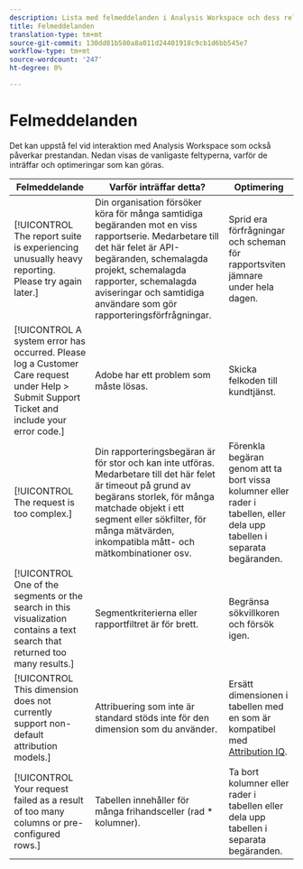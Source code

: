 ```yaml
---
description: Lista med felmeddelanden i Analysis Workspace och dess relaterade komponenter
title: Felmeddelanden
translation-type: tm+mt
source-git-commit: 130dd81b580a8a011d24401918c9cb1d6bb545e7
workflow-type: tm+mt
source-wordcount: '247'
ht-degree: 0%

---
```



# Felmeddelanden

Det kan uppstå fel vid interaktion med Analysis Workspace som också påverkar prestandan. Nedan visas de vanligaste feltyperna, varför de inträffar och optimeringar som kan göras.

| Felmeddelande | Varför inträffar detta? | Optimering |
| --- | --- | --- |
| [!UICONTROL The report suite is experiencing unusually heavy reporting. Please try again later.] | Din organisation försöker köra för många samtidiga begäranden mot en viss rapportserie. Medarbetare till det här felet är API-begäranden, schemalagda projekt, schemalagda rapporter, schemalagda aviseringar och samtidiga användare som gör rapporteringsförfrågningar. | Sprid era förfrågningar och scheman för rapportsviten jämnare under hela dagen. |
| [!UICONTROL A system error has occurred. Please log a Customer Care request under Help > Submit Support Ticket and include your error code.] | Adobe har ett problem som måste lösas. | Skicka felkoden till kundtjänst. |
| [!UICONTROL The request is too complex.] | Din rapporteringsbegäran är för stor och kan inte utföras. Medarbetare till det här felet är timeout på grund av begärans storlek, för många matchade objekt i ett segment eller sökfilter, för många mätvärden, inkompatibla mått- och mätkombinationer osv. | Förenkla begäran genom att ta bort vissa kolumner eller rader i tabellen, eller dela upp tabellen i separata begäranden. |
| [!UICONTROL One of the segments or the search in this visualization contains a text search that returned too many results.] | Segmentkriterierna eller rapportfiltret är för brett. | Begränsa sökvillkoren och försök igen. |
| [!UICONTROL This dimension does not currently support non-default attribution models.] | Attribuering som inte är standard stöds inte för den dimension som du använder. | Ersätt dimensionen i tabellen med en som är kompatibel med [Attribution IQ](/help/analysis-workspace/attribution/overview.md). |
| [!UICONTROL Your request failed as a result of too many columns or pre-configured rows.] | Tabellen innehåller för många frihandsceller (rad * kolumner). | Ta bort kolumner eller rader i tabellen eller dela upp tabellen i separata begäranden. |